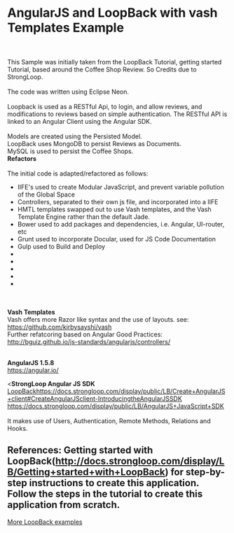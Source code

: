 # AngularJS and LoopBack with vash Templates Example
<br><br>
This Sample was initially taken from the LoopBack Tutorial, getting started Tutorial, based around the Coffee Shop Review. So Credits due to StrongLoop.
<br><br>
The code was written using Eclipse Neon.
<br><br>
Loopback is used as a RESTful Api, to login, and allow reviews, and modifications to reviews based on simple authentication. The RESTful API is linked to an Angular Client using the
Angular SDK.
<br><br>
Models are created using the Persisted Model.<br>
LoopBack uses MongoDB to persist Reviews as Documents.<br>
MySQL is used to persist the Coffee Shops.<br>
<b>Refactors</b><br>
<br>
The initial code is adapted/refactored as follows:
<br>
<ul>
<li>IIFE's used to create Modular JavaScript, and prevent variable pollution of the Global Space</li>
<li>Controllers, separated to their own js file, and incorporated into a IIFE</li>
<li>HMTL templates swapped out to use Vash templates, and the Vash Template Engine rather than the default Jade.</li>
<li>Bower used to add packages and dependencies, i.e. Angular, UI-router, etc</li>
<li>Grunt used to incorporate Docular, used for JS Code Documentation</li>
<li>Gulp used to Build and Deploy</li>
<li></li>
<li></li>
<li></li>
<li></li>
<li></li>
</ul>

<br><br>
<b>Vash Templates</b><br>
Vash offers more Razor like syntax and the use of layouts.
see:
https://github.com/kirbysayshi/vash
<br>
Further refatcoring based on Angular Good Practices:
http://bguiz.github.io/js-standards/angularjs/controllers/
<br><br>

<b>AngularJS 1.5.8</b><br>
https://angular.io/

<<b>StrongLoop Angular JS SDK</b><br>
<a href="LoopBackhttps://docs.strongloop.com/display/public/LB/Create+AngularJS+client#CreateAngularJSclient-IntroducingtheAngularJSSDK">
LoopBackhttps://docs.strongloop.com/display/public/LB/Create+AngularJS+client#CreateAngularJSclient-IntroducingtheAngularJSSDK</a>
<a href="https://docs.strongloop.com/display/public/LB/AngularJS+JavaScript+SDK">https://docs.strongloop.com/display/public/LB/AngularJS+JavaScript+SDK</a>
<br><br>
It makes use of Users, Authentication, Remote Methods, Relations and Hooks.

<b>References:</b>
Getting started with LoopBack(http://docs.strongloop.com/display/LB/Getting+started+with+LoopBack) for step-by-step instructions to create this application.
Follow the steps in the tutorial to create this application from scratch.
---
[More LoopBack examples](https://github.com/strongloop/loopback-example)

